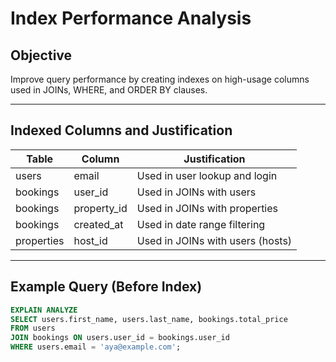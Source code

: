 # Index Performance Analysis

## Objective
Improve query performance by creating indexes on high-usage columns used in JOINs, WHERE, and ORDER BY clauses.

---

## Indexed Columns and Justification

| Table      | Column         | Justification                         |
|------------|----------------|---------------------------------------|
| users      | email          | Used in user lookup and login         |
| bookings   | user_id        | Used in JOINs with users              |
| bookings   | property_id    | Used in JOINs with properties         |
| bookings   | created_at     | Used in date range filtering          |
| properties | host_id        | Used in JOINs with users (hosts)      |

---

## Example Query (Before Index)

```sql
EXPLAIN ANALYZE
SELECT users.first_name, users.last_name, bookings.total_price
FROM users
JOIN bookings ON users.user_id = bookings.user_id
WHERE users.email = 'aya@example.com';
